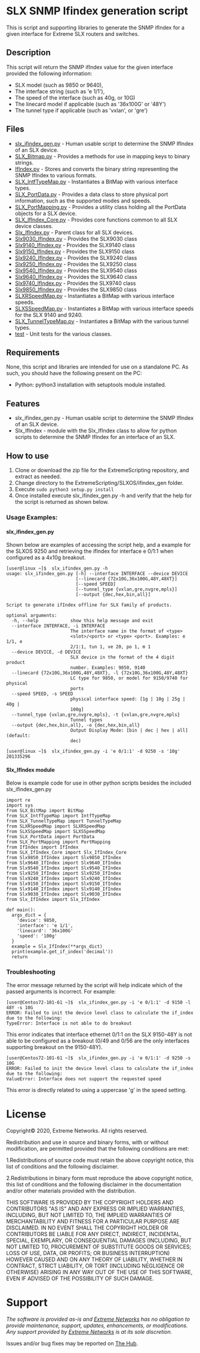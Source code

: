 # SLX SNMP Ifindex generation script

This is script and supporting libraries to generate the SNMP ifIndex for a given
interface for Extreme SLX routers and switches.

## Description

This script will return the SNMP ifIndex value for the given interface provided
the following information:
* SLX model (such as 9850 or 9640),
* The interface string (such as 'e 1/1'),
* The speed of the interface (such as 40g, or 10G)
* The linecard model if applicable (such as '36x100G' or '48Y')
* The tunnel type if applicable (such as 'vxlan', or 'gre')


## Files
* [slx_ifindex_gen.py](build/bin/slx_ifindex_gen.py) - Human usable script to
determine the SNMP IfIndex of an SLX device.
* [SLX_Bitmap.py](build/lib/BitMap.py) - Provides a methods for use in mapping keys
to binary strings.
* [IfIndex.py](build/lib/IfIndex.py) - Stores and converts the binary string representing the SNMP IfIndex to various formats.
* [SLX_IntfTypeMap.py](build/lib/IntfTypeMap.py) - Instantiates a BitMap with various interface types.
* [SLX_PortData.py](build/lib/PortData.py) - Provides a data class to store physical
port information, such as the supported modes and speeds.
* [SLX_PortMapping.py](build/lib/PortMapping.py) - Provides a utility class holding
all the PortData objects for a SLX device.
* [SLX_IfIndex_Core.py](build/lib/SLX_IfIndex_Core.py) - Provides core functions
common to all SLX device classes.
* [Slx_IfIndex.py](build/lib/Slx_IfIndex.py) - Parent class for all SLX devices.
* [Slx9030_IfIndex.py](build/lib/Slx9030_IfIndex.py) - Provides the SLX9030 class
* [Slx9140_IfIndex.py](build/lib/Slx9140_IfIndex.py) - Provides the SLX9140 class
* [Slx9150_IfIndex.py](build/lib/Slx9150_IfIndex.py) - Provides the SLX9150 class
* [Slx9240_IfIndex.py](build/lib/Slx9240_IfIndex.py) - Provides the SLX9240 class
* [Slx9250_IfIndex.py](build/lib/Slx9250_IfIndex.py) - Provides the SLX9250 class
* [Slx9540_IfIndex.py](build/lib/Slx9540_IfIndex.py) - Provides the SLX9540 class
* [Slx9640_IfIndex.py](build/lib/Slx9640_IfIndex.py) - Provides the SLX9640 class
* [Slx9740_IfIndex.py](build/lib/Slx9740_IfIndex.py) - Provides the SLX9740 class
* [Slx9850_IfIndex.py](build/lib/Slx9850_IfIndex.py) - Provides the SLX9850 class
* [SLXRSpeedMap.py](build/lib/SLXRSpeedMap.py) - Instantiates a BitMap with various interface speeds.
* [SLXSSpeedMap.py](build/lib/SLXSSpeedMap.py) - Instantiates a BitMap with various interface speeds for the SLX 9140 and 9240.
* [SLX_TunnelTypeMap.py](build/lib/TunnelTypeMap.py) - Instantiates a BitMap with
the various tunnel types.
* [test](test/) - Unit tests for the various classes.



## Requirements

None, this script and libraries are intended for use on a standalone PC.
As such, you should have the following present on the PC:

* Python: python3 installation with setuptools module installed.


## Features
* slx_ifindex_gen.py - Human usable script to determine the SNMP IfIndex of an SLX device.
* Slx_IfIndex - module with the Slx_IfIndex class to allow for python scripts
to determine the SNMP IfIndex for an interface of an SLX.

## How to use

1. Clone or download the zip file for the ExtremeScripting repository, and extract
as needed.
2. Change directory to the ExtremeScripting/SLXOS/ifindex_gen folder.
3. Execute ```sudo python3 setup.py install```
4. Once installed execute slx_ifindex_gen.py -h and verify that the help for the
script is returned as shown below.

### Usage Examples:
#### slx_ifindex_gen.py
Shown below are examples of accessing the script help, and a example for the SLXOS
9250 and retrieving the ifIndex for interface e 0/1:1 when configured as a
4x10g breakout.
```
[user@linux ~]$  slx_ifindex_gen.py -h
usage: slx_ifindex_gen.py [-h] --interface INTERFACE --device DEVICE
                          [--linecard {72x10G,36x100G,48Y,48XT}]
                          [--speed SPEED]
                          [--tunnel_type {vxlan,gre,nvgre,mpls}]
                          [--output {dec,hex,bin,all}]

Script to generate ifIndex offline for SLX family of products.

optional arguments:
  -h, --help            show this help message and exit
  --interface INTERFACE, -i INTERFACE
                        The interface name in the format of <type>
                        <slot>/<port> or <type> <port>. Examples: e 1/1, e
                        2/1:1, tun 1, ve 20, po 1, m 1
  --device DEVICE, -d DEVICE
                        SLX device in the format of the 4 digit product
                        number. Examples: 9850, 9140
  --linecard {72x10G,36x100G,48Y,48XT}, -l {72x10G,36x100G,48Y,48XT}
                        LC type for 9850, or model for 9150/9740 for physical
                        ports
  --speed SPEED, -s SPEED
                        physical interface speed: [1g | 10g | 25g | 40g |
                        100g]
  --tunnel_type {vxlan,gre,nvgre,mpls}, -t {vxlan,gre,nvgre,mpls}
                        Tunnel types
  --output {dec,hex,bin,all}, -o {dec,hex,bin,all}
                        Output Display Mode: [bin | dec | hex | all](default:
                        dec)

[user@linux ~]$  slx_ifindex_gen.py -i 'e 0/1:1' -d 9250 -s '10g'
201335296
```

#### Slx_IfIndex module
Below is example code for use in other python scripts besides the included
slx_ifindex_gen.py
```
import re
import sys
from SLX_BitMap import BitMap
from SLX_IntfTypeMap import IntfTypeMap
from SLX_TunnelTypeMap import TunnelTypeMap
from SLXRSpeedMap import SLXRSpeedMap
from SLXSSpeedMap import SLXSSpeedMap
from SLX_PortData import PortData
from SLX_PortMapping import PortMapping
from IfIndex import IfIndex
from SLX_IfIndex_Core import Slx_IfIndex_Core
from Slx9850_IfIndex import Slx9850_IfIndex
from Slx9640_IfIndex import Slx9640_IfIndex
from Slx9540_IfIndex import Slx9540_IfIndex
from Slx9250_IfIndex import Slx9250_IfIndex
from Slx9240_IfIndex import Slx9240_IfIndex
from Slx9150_IfIndex import Slx9150_IfIndex
from Slx9140_IfIndex import Slx9140_IfIndex
from Slx9030_IfIndex import Slx9030_IfIndex
from Slx_IfIndex import Slx_IfIndex

def main():
  args_dict = {
    'device': 9850,
    'interface': 'e 1/1',
    'linecard': '36x100G'
    'speed': '100g'
  }
  example = Slx_IfIndex(**args_dict)
  print(example.get_if_index('decimal'))
  return

```

### Troubleshooting
The error message returned by the script will help indicate which of the passed
arguments is incorrect.
For example:
```
[user@Centos72-101-61 ~]$  slx_ifindex_gen.py -i 'e 0/1:1' -d 9150 -l 48Y -s 10G
ERROR: Failed to init the device level class to calculate the if_index due to the following:
TypeError: Interface is not able to do breakout
```
This error indicates that interface ethernet 0/1:1 on the SLX 9150-48Y is not able
to be configured as a breakout (0/49 and 0/56 are the only interfaces
supporting breakout on the 9150-48Y).

```
[user@Centos72-101-61 ~]$  slx_ifindex_gen.py -i 'e 0/1:1' -d 9250 -s 10G
ERROR: Failed to init the device level class to calculate the if_index due to the following:
ValueError: Interface does not support the requested speed
```
This error is directly related to using a uppercase 'g' in the speed setting.


# License
Copyright© 2020, Extreme Networks. All rights reserved.

Redistribution and use in source and binary forms, with or without modification, are permitted provided that the following conditions are met:

1.Redistributions of source code must retain the above copyright notice, this list of conditions and the following disclaimer.


2.Redistributions in binary form must reproduce the above copyright notice, this list of conditions and the following disclaimer in the documentation and/or other materials provided with the distribution.


THIS SOFTWARE IS PROVIDED BY THE COPYRIGHT HOLDERS AND CONTRIBUTORS "AS IS" AND ANY EXPRESS OR IMPLIED WARRANTIES, INCLUDING, BUT NOT LIMITED TO, THE IMPLIED WARRANTIES OF MERCHANTABILITY AND FITNESS FOR A PARTICULAR PURPOSE ARE DISCLAIMED. IN NO EVENT SHALL THE COPYRIGHT HOLDER OR CONTRIBUTORS BE LIABLE FOR ANY DIRECT, INDIRECT, INCIDENTAL, SPECIAL, EXEMPLARY, OR CONSEQUENTIAL DAMAGES (INCLUDING, BUT NOT LIMITED TO, PROCUREMENT OF SUBSTITUTE GOODS OR SERVICES; LOSS OF USE, DATA, OR PROFITS; OR BUSINESS INTERRUPTION) HOWEVER CAUSED AND ON ANY THEORY OF LIABILITY, WHETHER IN CONTRACT, STRICT LIABILITY, OR TORT (INCLUDING NEGLIGENCE OR OTHERWISE) ARISING IN ANY WAY OUT OF THE USE OF THIS SOFTWARE, EVEN IF ADVISED OF THE POSSIBILITY OF SUCH DAMAGE.

# Support
_The software is provided as-is and [Extreme Networks](http://www.extremenetworks.com/) has no obligation to provide maintenance, support, updates, enhancements, or modifications. Any support provided by [Extreme Networks](http://www.extremenetworks.com/) is at its sole discretion._

Issues and/or bug fixes may be reported on [The Hub](https://community.extremenetworks.com/).

